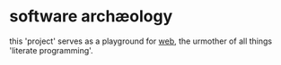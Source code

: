 # software archæology

this 'project' serves as a playground for [web](https://ctan.org/pkg/web), the
urmother of all things 'literate programming'.

